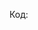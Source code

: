 Код:

<!--Плеер из каталога товаров-->

<audio id="audio" data-track-number="0"></audio>

<div id="area-player"></div>
<script>
window.AbrosTildaPlayer = {
    // Настройки
    catalogID: '#rec548547546', // ID блока каталога
    playerID: '.uc-player', // Класс плеера
    audioID: '#audio', // ID блока проигрователя
    areaID: '#area-player', // ID блока тригера
    cards: '12', // Кол-во карточек на странице
    storepart: '204361755101', // ID Storepart
    // Стили
    // Обложка для карточек
    WrapperBackgroundColor: 'rgba(0, 0, 0, .4)', // Цвет обложки для карточек
    WrapperBorderRadius: 'var(--br-xl)', // Скругление обложки для карточек
    WrapperPlay: 'url(https://static.tildacdn.com/tild6466-3638-4435-b039-396535616330/icons8-play_button_c.svg)', // Иконка кнопки Play
    WrapperPause: 'url(https://static.tildacdn.com/tild6466-3336-4639-b836-633830616365/icons8-pause.svg)', // Иконка кнопки Pause
    // Input громкости и прогресса песни
    TrackSlideColorStart: 'rgba(255,255,255,1)', // Цвет полосок
    TrackSlideColorEnd: 'rgba(126,112,255,1)', // Цвет заполнения полосок
    TrackSlideBorderRadius: '10px', // Скругление полосок
    TrackThumbColor: '#fff', // Цвет тумблера
    TrackThumbBorderRadius: '50%', // Скругление тумблера
    // Стили плеера
    PlayerPlay: 'https://static.tildacdn.com/tild6535-3638-4431-b032-663236313135/btn-play.svg', // Иконка кнопки Play
    PlayerPause: 'https://static.tildacdn.com/tild6232-3534-4633-b165-356465643735/btn-pause.svg', // Иконка кнопки Pause
    PlayerVolumeOn: 'https://static.tildacdn.com/tild6637-6564-4462-b836-623963626335/btn-volume.svg', // Иконка кнопки Вкл.Звук
    PlayerVolumeOff: 'https://static.tildacdn.com/tild3130-3635-4865-a463-376438393336/btn-volume-off.svg', // Иконка кнопки Выкл.Звук
};
</script>
<script src = 'https://cdn.abros.dev/tilda/audioplayer.js'></script>

